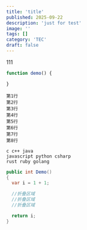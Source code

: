 ```yaml
---
title: 'title'
published: 2025-09-22
description: 'just for test'
image: ''
tags: []
category: 'TEC'
draft: false
---
```


111

```js title="demo.js"
function demo() {

}
```

```text {1, 5-6} ins={2-3} del={8}
第1行
第2行
第3行
第4行
第5行
第6行
第7行
第8行
```

```text "c c++" ins="csharp" del="ruby"
c c++ java
javascript python csharp
rust ruby golang
```

```csharp collapse={4-5, 6-8} title="Demo.cs"
public int Demo()
{
  var i = 1 + 1;

  //折叠区域
  //折叠区域
  //折叠区域

  return i;
}
```

